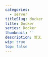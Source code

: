 ```yaml
---
categories:
  - server
titleSlug: docker
title: Docker
series: Docker
thumbnail: ''
description: 暂无
wip: true
top: false
---
```


